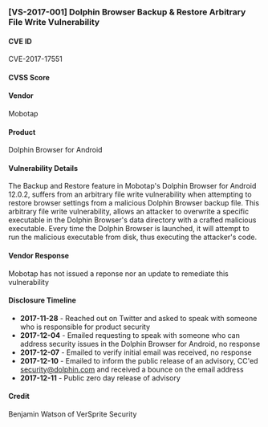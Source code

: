 ### [VS-2017-001] Dolphin Browser Backup & Restore Arbitrary File Write Vulnerability
#### CVE ID
CVE-2017-17551

#### CVSS Score

#### Vendor
Mobotap

#### Product
Dolphin Browser for Android

#### Vulnerability Details
The Backup and Restore feature in Mobotap's Dolphin Browser for Android 12.0.2, suffers from an arbitrary file write vulnerability when attempting to restore browser settings from a malicious Dolphin Browser backup file. This arbitrary file write vulnerability, allows an attacker to overwrite a specific executable in the Dolphin Browser's data directory with a crafted malicious executable. Every time the Dolphin Browser is launched, it will attempt to run the malicious executable from disk, thus executing the attacker's code.

#### Vendor Response
Mobotap has not issued a reponse nor an update to remediate this vulnerability 

#### Disclosure Timeline

* **2017-11-28** - Reached out on Twitter and asked to speak with someone who is responsible for product security
* **2017-12-04** - Emailed requesting to speak with someone who can address security issues in the Dolphin Browser for Android, no response
* **2017-12-07** - Emailed to verify initial email was received, no response
* **2017-12-10** - Emailed to inform the public release of an advisory, CC'ed security@dolphin.com and received a bounce on the email address
* **2017-12-11** - Public zero day release of advisory

#### Credit
Benjamin Watson of VerSprite Security 
